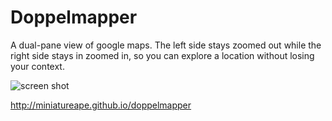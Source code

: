 # Doppelmapper

A dual-pane view of google maps. The left side stays zoomed out while the right side stays in zoomed in, so you can explore a location without losing your context.

![screen shot](http://miniatureape.github.io/doppelmapper/assets/screenshot.png)

<http://miniatureape.github.io/doppelmapper>
